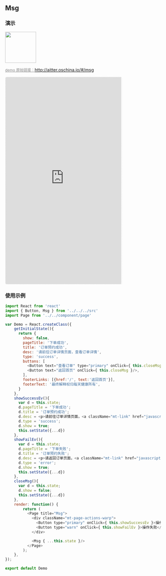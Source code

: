 ## Msg

### 演示

<img width="100" src="http://qr.topscan.com/api.php?text=http://aitter.oschina.io/#/msg"/>

<a href="http://aitter.oschina.io/#/msg" target="_blank" style="font-size:12px;color:#888;">demo 原始链接：http://aitter.oschina.io/#/msg</a>

<div style="width:377px;height:667px;display:inline-block;border:1px dashed #ececec;border-radius:5px;overflow:hidden;">
  <iframe src="http://aitter.oschina.io/#/msg" width="375" height="667" border="0" frameborder="0"></iframe>
</div>


### 使用示例

``` javascript
import React from 'react'
import { Button, Msg } from '../../../src'
import Page from '../../component/page'

var Demo = React.createClass({
    getInitialState(){
      return {
        show: false,
        pageTitle: '下单成功',
        title: '订单预约成功',
        desc: '请前往订单详情页面，查看订单详情',
        type: 'success',
        buttons: [
          <Button text="查看订单" type="primary" onClick={ this.closeMsg }/>,
          <Button text="返回首页" onClick={ this.closeMsg }/>,
        ],
        footerLinks: [{href:'/', text:'返回首页'}],
        footerText: '最终解释权归每天健康所有',
      }
    },
    showSuccessEv(){
      var d = this.state;
      d.pageTitle = '下单成功';
      d.title = '订单预约成功';
      d.desc = <p>请前往订单详情页面，<a className="mt-link" href="javascript:;">查看订单详情</a></p>;
      d.type = 'success';
      d.show = true;
      this.setState({...d})
    },
    showFailEv(){
      var d = this.state;
      d.pageTitle = '下单失败';
      d.title = '订单预约失败';
      d.desc = <p>请返回订单页面，<a className="mt-link" href="javascript:;">重新提交</a></p>;
      d.type = 'error';
      d.show = true;
      this.setState({...d})
    },
    closeMsg(){
      var d = this.state;
      d.show = false;
      this.setState({...d})
    },
    render: function() {
        return (
          <Page title="Msg">
            <div className="mt-page-actions-warp">
              <Button type="primary" onClick={ this.showSuccessEv }>操作成功</Button>
              <Button type="warn" onClick={ this.showFailEv }>操作失败</Button>
            </div>

            <Msg { ...this.state }/>
          </Page>
        );
    },
});

export default Demo

```
